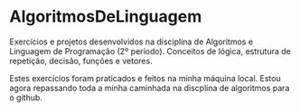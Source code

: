 # AlgoritmosDeLinguagem
Exercícios e projetos desenvolvidos na disciplina de Algoritmos e Linguagem de Programação (2º período). Conceitos de lógica, estrutura de repetição, decisão, funções e vetores.


Estes exercícios foram praticados e feitos na minha máquina local. 
Estou agora repassando toda a minha caminhada na discplina de algoritmos para o github.